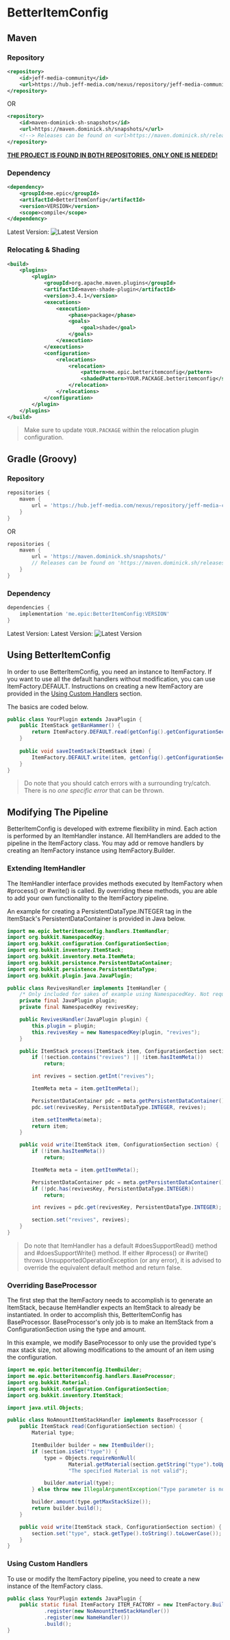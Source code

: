 # BetterItemConfig


## Maven

### Repository

```xml
<repository>
    <id>jeff-media-community</id>
    <url>https://hub.jeff-media.com/nexus/repository/jeff-media-community/</url>
</repository>
```
OR
```xml
<repository>
    <id>maven-dominick-sh-snapshots</id>
    <url>https://maven.dominick.sh/snapshots/</url>
    <!--> Releases can be found on <url>https://maven.dominick.sh/releases/</url> -->
</repository>
```
<ins>**THE PROJECT IS FOUND IN BOTH REPOSITORIES, ONLY ONE IS NEEDED!**</ins>

### Dependency

```xml
<dependency>
    <groupId>me.epic</groupId>
    <artifactId>BetterItemConfig</artifactId>
    <version>VERSION</version>
    <scope>compile</scope>
</dependency>
```
Latest Version: ![Latest Version](https://img.shields.io/maven-metadata/v?color=0a7bbc&metadataUrl=https%3A%2F%2Fhub.jeff-media.com%2Fnexus%2Frepository%2Fjeff-media-community%2Fme%252Fepic%252FBetterItemConfig%252Fmaven-metadata.xml)

### Relocating & Shading
```xml
<build>
    <plugins>
        <plugin>
            <groupId>org.apache.maven.plugins</groupId>
            <artifactId>maven-shade-plugin</artifactId>
            <version>3.4.1</version>
            <executions>
                <execution>
                    <phase>package</phase>
                    <goals>
                        <goal>shade</goal>
                    </goals>
                </execution>
            </executions>
            <configuration>
                <relocations>
                    <relocation>
                        <pattern>me.epic.betteritemconfig</pattern>
                        <shadedPattern>YOUR.PACKAGE.betteritemconfig</shadedPattern>
                    </relocation>
                </relocations>
            </configuration>
        </plugin>
    </plugins>
</build>
```
> Make sure to update `YOUR.PACKAGE` within the relocation plugin configuration.

## Gradle (Groovy) 

### Repository 

```groovy
repositories {
    maven {
        url = 'https://hub.jeff-media.com/nexus/repository/jeff-media-community'
    }
}
```
OR
```groovy {
repositories {
    maven {
        url = 'https://maven.dominick.sh/snapshots/'
        // Releases can be found on 'https://maven.dominick.sh/releases/'
    }
}
```

### Dependency
```groovy
dependencies {
    implementation 'me.epic:BetterItemConfig:VERSION'
}
```
Latest Version: Latest Version: ![Latest Version](https://img.shields.io/maven-metadata/v?color=0a7bbc&metadataUrl=https%3A%2F%2Fhub.jeff-media.com%2Fnexus%2Frepository%2Fjeff-media-community%2Fme%252Fepic%252FBetterItemConfig%252Fmaven-metadata.xml)



## Using BetterItemConfig

In order to use BetterItemConfig, you need an instance to ItemFactory. If you want to
use all the default handlers without modification, you can use ItemFactory.DEFAULT.
Instructions on creating a new ItemFactory are provided in the 
[Using Custom Handlers](#using-custom-handlers) section.

The basics are coded below.

```java
public class YourPlugin extends JavaPlugin {
    public ItemStack getBanHammer() {
        return ItemFactory.DEFAULT.read(getConfig().getConfigurationSection("items.ban-hammer"));
    }
    
    public void saveItemStack(ItemStack item) {
        ItemFactory.DEFAULT.write(item, getConfig().getConfigurationSection("items.dynamic"));
    }
}
```

> Do note that you should catch errors with a surrounding try/catch. There is no *one specific
> error* that can be thrown.

## Modifying The Pipeline

BetterItemConfig is developed with extreme flexibility in mind. Each action is
performed by an ItemHandler instance. All ItemHandlers are added to the pipeline
in the ItemFactory class. You may add or remove handlers by creating an ItemFactory
instance using ItemFactory.Builder.

### Extending ItemHandler

The ItemHandler interface provides methods executed by ItemFactory when #process()
or #write() is called. By overriding these methods, you are able to add your own
functionality to the ItemFactory pipeline.

An example for creating a PersistentDataType.INTEGER tag in the ItemStack's
PersistentDataContainer is provided in Java below. 

```java
import me.epic.betteritemconfig.handlers.ItemHandler;
import org.bukkit.NamespacedKey;
import org.bukkit.configuration.ConfigurationSection;
import org.bukkit.inventory.ItemStack;
import org.bukkit.inventory.meta.ItemMeta;
import org.bukkit.persistence.PersistentDataContainer;
import org.bukkit.persistence.PersistentDataType;
import org.bukkit.plugin.java.JavaPlugin;

public class RevivesHandler implements ItemHandler {
    /* Only included for sakes of example using NamespacedKey. Not required to have an instance of JavaPlugin. */
    private final JavaPlugin plugin;
    private final NamespacedKey revivesKey;

    public RevivesHandler(JavaPlugin plugin) {
        this.plugin = plugin;
        this.revivesKey = new NamespacedKey(plugin, "revives");
    }

    public ItemStack process(ItemStack item, ConfigurationSection section) {
        if (!section.contains("revives") || !item.hasItemMeta())
            return;

        int revives = section.getInt("revives");

        ItemMeta meta = item.getItemMeta();

        PersistentDataContainer pdc = meta.getPersistentDataContainer();
        pdc.set(revivesKey, PersistentDataType.INTEGER, revives);

        item.setItemMeta(meta);
        return item;
    }

    public void write(ItemStack item, ConfigurationSection section) {
        if (!item.hasItemMeta())
            return;

        ItemMeta meta = item.getItemMeta();

        PersistentDataContainer pdc = meta.getPersistentDataContainer();
        if (!pdc.has(revivesKey, PersistentDataType.INTEGER))
            return;

        int revives = pdc.get(revivesKey, PersistentDataType.INTEGER);

        section.set("revives", revives);
    }
}
```

> Do note that ItemHandler has a default #doesSupportRead() method and #doesSupportWrite()
> method. If either #process() or #write() throws UnsupportedOperationException (or any error),
> it is advised to override the equivalent default method and return false.

### Overriding BaseProcessor

The first step that the ItemFactory needs to accomplish is to generate an ItemStack,
because ItemHandler expects an ItemStack to already be instantiated. In order to accomplish
this, BetterItemConfig has BaseProcessor. BaseProcessor's only job is to make an ItemStack
from a ConfigurationSection using the type and amount.

In this example, we modify BaseProcessor to only use the provided type's max stack size, not
allowing modifications to the amount of an item using the configuration.

```java
import me.epic.betteritemconfig.ItemBuilder;
import me.epic.betteritemconfig.handlers.BaseProcessor;
import org.bukkit.Material;
import org.bukkit.configuration.ConfigurationSection;
import org.bukkit.inventory.ItemStack;

import java.util.Objects;

public class NoAmountItemStackHandler implements BaseProcessor {
    public ItemStack read(ConfigurationSection section) {
        Material type;

        ItemBuilder builder = new ItemBuilder();
        if (section.isSet("type")) {
            type = Objects.requireNonNull(
                    Material.getMaterial(section.getString("type").toUpperCase()),
                    "The specified Material is not valid");

            builder.material(type);
        } else throw new IllegalArgumentException("Type parameter is not set, ItemStack is not valid");

        builder.amount(type.getMaxStackSize());
        return builder.build();
    }

    public void write(ItemStack stack, ConfigurationSection section) {
        section.set("type", stack.getType().toString().toLowerCase());
    }
}
```

### Using Custom Handlers

To use or modify the ItemFactory pipeline, you need to create a new instance of the ItemFactory class.

```java
public class YourPlugin extends JavaPlugin {
    public static final ItemFactory ITEM_FACTORY = new ItemFactory.Builder()
            .register(new NoAmountItemStackHandler())
            .register(new NameHandler())
            .build();
}
```
